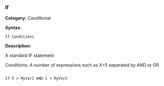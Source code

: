 ### If

**Category:**
Conditional

**Syntax:**

```scorpionengine
If Conditions
```

**Description:**

A standard IF statement

Conditions: A number of expressions such as X>5 separated by AND or OR

```scorpionengine

If 5 > MyVar1 AND 1 < MyVar2

```
